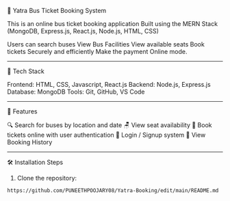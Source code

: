 🚌 Yatra Bus Ticket Booking System 

This is an online bus ticket booking application 
Built using the 
MERN Stack (MongoDB, Express.js, React.js, Node.js, HTML, CSS)

Users can search buses
View Bus Facilities
View available seats
Book tickets Securely and efficiently
Make the payment Online mode.

----------------------------------------------------

🔧 Tech Stack

Frontend: HTML, CSS, Javascript, React.js
Backend: Node.js, Express.js
Database: MongoDB
Tools: Git, GitHub, VS Code

----------------------------------------------------

 🚀 Features

🔍 Search for buses by location and date
🪑 View seat availability
🧾 Book tickets online with user authentication
👤 Login / Signup system
📃 View Booking History

----------------------------------------------------

🛠️ Installation Steps

1. Clone the repository:

```bash
https://github.com/PUNEETHPOOJARY08/Yatra-Booking/edit/main/README.md

